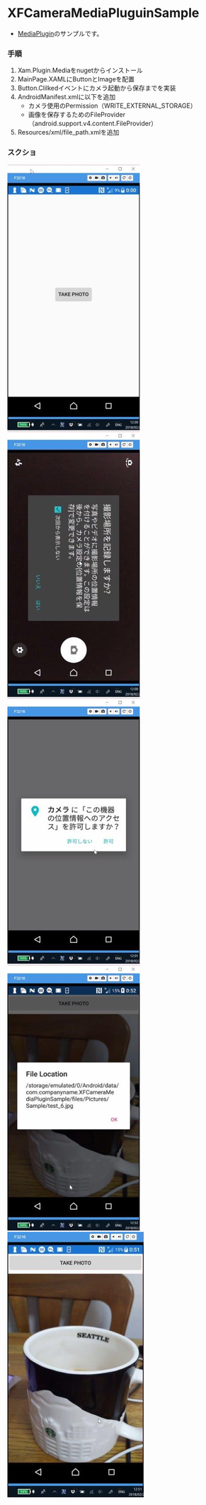# XFCameraMediaPluguinSample
- [MediaPlugin](https://github.com/jamesmontemagno/MediaPlugin)のサンプルです。
### 手順
1. Xam.Plugin.Mediaをnugetからインストール
1. MainPage.XAMLにButtonとImageを配置
1. Button.Clilkedイベントにカメラ起動から保存までを実装
1. AndroidManifest.xmlに以下を追加
    - カメラ使用のPermission（WRITE_EXTERNAL_STORAGE）
    - 画像を保存するためのFileProvider（android.support.v4.content.FileProvider）
1. Resources/xml/file_path.xmlを追加
### スクショ
![](./assets/1.jpg "1")
![](./assets/2.jpg "2")
![](./assets/3.jpg "3")
![](./assets/4.jpg "4")
![](./assets/5.jpg "5")
